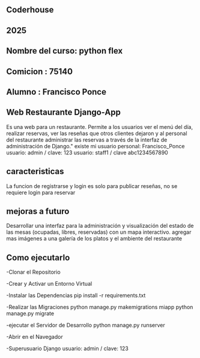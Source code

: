 
## Coderhouse 
## 2025
## Nombre del curso: python flex
## Comicion        : 75140
## Alumno          : Francisco Ponce   
## Web Restaurante Django-App
Es una web para un restaurante. Permite a los usuarios ver el menú del día, realizar reservas, ver las reseñas que otros clientes dejaron y al personal del restaurante administrar las reservas a través de la interfaz de administración de Django."
existe mi usuario personal: Francisco_Ponce
usuario: admin / clave: 123
usuario: staff1 / clave abc1234567890


## caracteristicas
La funcion de registrarse y login es solo para publicar reseñas, no se requiere login para reservar 


## mejoras a futuro 
Desarrollar una interfaz para la administración y visualización del estado de las mesas (ocupadas, libres, reservadas) con un mapa interactivo.
agregar mas imágenes a una galería  de los platos y el ambiente del restaurante

## Como ejecutarlo
-Clonar el Repositorio

-Crear y Activar un Entorno Virtual

-Instalar las Dependencias
    pip install -r requirements.txt

-Realizar las Migraciones
    python manage.py makemigrations miapp
    python manage.py migrate

-ejecutar el Servidor de Desarrollo
    python manage.py runserver

-Abrir en el Navegador

-Superusuario Django
    usuario: admin / clave: 123
    